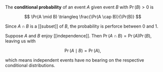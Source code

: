 The **conditional probability** of an event $A$ given event $B$ with $\Pr(B) > 0$ is 

$$
\Pr(A \mid B) \triangleq \frac{\Pr(A \cap B)}{\Pr(B)}
$$

Since $A \cap B$ is a [[subset]] of $B$, the probability is perforce between 0 and 1.


Suppose $A$ and $B$ enjoy [[independence]]. Then $\Pr(A \cap B) = \Pr(A)\Pr(B)$, leaving us with

$$
\Pr(A \mid B) = \Pr(A),
$$

which means independent events have no bearing on the respective conditional distributions.

